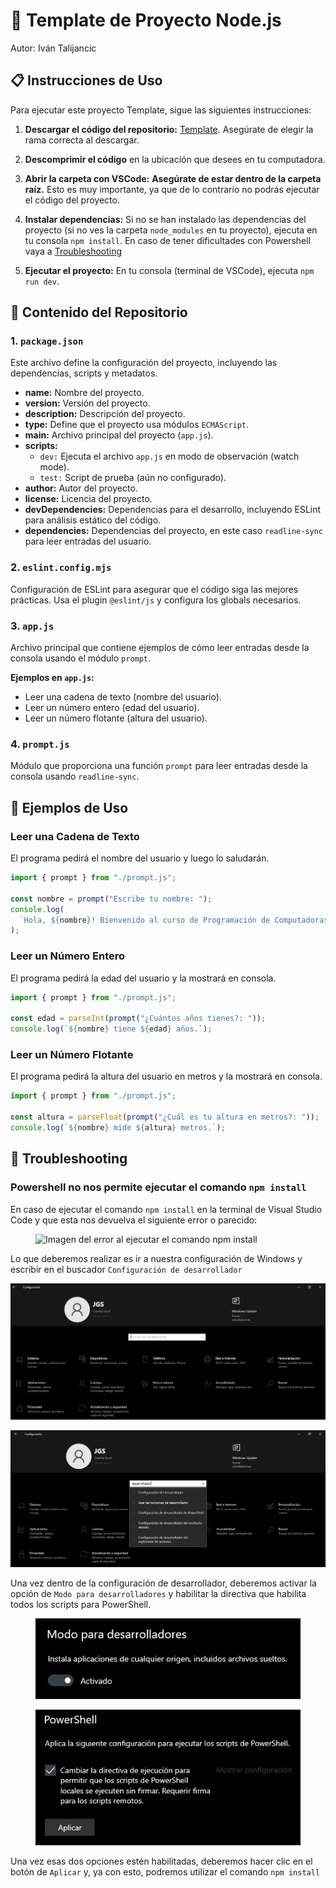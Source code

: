 # 🚀 Template de Proyecto Node.js

Autor: Iván Talijancic

## 📋 Instrucciones de Uso

Para ejecutar este proyecto Template, sigue las siguientes instrucciones:

1. **Descargar el código del repositorio:** [Template](https://github.com/italijancic/utn-pc-template). Asegúrate de elegir la rama correcta al descargar.

2. **Descomprimir el código** en la ubicación que desees en tu computadora.

3. **Abrir la carpeta con VSCode:** **Asegúrate de estar dentro de la carpeta raíz.** Esto es muy importante, ya que de lo contrario no podrás ejecutar el código del proyecto.

4. **Instalar dependencias:** Si no se han instalado las dependencias del proyecto (si no ves la carpeta `node_modules` en tu proyecto), ejecuta en tu consola `npm install`. En caso de tener dificultades con Powershell vaya a [Troubleshooting](#-troubleshooting)

5. **Ejecutar el proyecto:** En tu consola (terminal de VSCode), ejecuta `npm run dev`.

## 📂 Contenido del Repositorio

### 1. `package.json`

Este archivo define la configuración del proyecto, incluyendo las dependencias, scripts y metadatos.

- **name:** Nombre del proyecto.
- **version:** Versión del proyecto.
- **description:** Descripción del proyecto.
- **type:** Define que el proyecto usa módulos `ECMAScript`.
- **main:** Archivo principal del proyecto (`app.js`).
- **scripts:**
  - `dev:` Ejecuta el archivo `app.js` en modo de observación (watch mode).
  - `test:` Script de prueba (aún no configurado).
- **author:** Autor del proyecto.
- **license:** Licencia del proyecto.
- **devDependencies:** Dependencias para el desarrollo, incluyendo ESLint para análisis estático del código.
- **dependencies:** Dependencias del proyecto, en este caso `readline-sync` para leer entradas del usuario.

### 2. `eslint.config.mjs`

Configuración de ESLint para asegurar que el código siga las mejores prácticas. Usa el plugin `@eslint/js` y configura los globals necesarios.

### 3. `app.js`

Archivo principal que contiene ejemplos de cómo leer entradas desde la consola usando el módulo `prompt`.

**Ejemplos en `app.js`:**

- Leer una cadena de texto (nombre del usuario).
- Leer un número entero (edad del usuario).
- Leer un número flotante (altura del usuario).

### 4. `prompt.js`

Módulo que proporciona una función `prompt` para leer entradas desde la consola usando `readline-sync`.

## 📝 Ejemplos de Uso

### Leer una Cadena de Texto

El programa pedirá el nombre del usuario y luego lo saludarán.

```javascript
import { prompt } from "./prompt.js";

const nombre = prompt("Escribe tu nombre: ");
console.log(
  `Hola, ${nombre}! Bienvenido al curso de Programación de Computadoras 2024 | UTN - FRRQ`
);
```

### Leer un Número Entero

El programa pedirá la edad del usuario y la mostrará en consola.

```javascript
import { prompt } from "./prompt.js";

const edad = parseInt(prompt("¿Cuántos años tienes?: "));
console.log(`${nombre} tiene ${edad} años.`);
```

### Leer un Número Flotante

El programa pedirá la altura del usuario en metros y la mostrará en consola.

```javascript
import { prompt } from "./prompt.js";

const altura = parseFloat(prompt("¿Cuál es tu altura en metros?: "));
console.log(`${nombre} mide ${altura} metros.`);
```

## 👾 Troubleshooting

### Powershell no nos permite ejecutar el comando `npm install`

En caso de ejecutar el comando `npm install` en la terminal de Visual Studio Code y que esta nos devuelva el siguiente error o parecido:

<figure>
    <img src="./public/errorPowershell.webp"
         alt="Imagen del error al ejecutar el comando npm install">
</figure>

Lo que deberemos realizar es ir a nuestra configuración de Windows y escribir en el buscador `Configuración de desarrollador`

<img src="./assets/config1.PNG"
         alt="Imagen de interfaz de configuracion">

<img src="./assets/config2.PNG"
         alt="Imagen del buscador de configuracion con el valor Configuracion de desarrollador">

Una vez dentro de la configuración de desarrollador, deberemos activar la opción de `Modo para desarrolladores` y habilitar la directiva que habilita todos los scripts para PowerShell.

<figure>
    <img src="./assets/config3.PNG"
         alt="Imagen de modo para desarrolladores activada">
</figure>
<figure>
    <img src="./assets/config4.PNG" alt="Imagen de cambiar directiva de powershell">
</figure>

Una vez esas dos opciones estén habilitadas, deberemos hacer clic en el botón de `Aplicar` y, ya con esto, podremos utilizar el comando `npm install`
